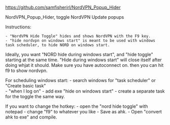 https://github.com/samfisherirl/NordVPN_Popup_Hider

 
NordVPN_Popup_Hider, toggle NordVPN Update popups

Instructions:

	- "NordVPN Hide Toggle" hides and shows NordVPN with the F9 key.   
	- "hide nordvpn on windows start" is meant to be used with windows task scheduler, to hide NORD on windows start.  

Ideally, you want "NORD hide during windows start", and "hide toggle" starting at the same time. 
"Hide during windows start" will close itself after doing whjat it should. Make sure you have autoconnect on. then you can hit f9 to show nordvpn.

For scheduling windows start:
	- search windows for "task scheduler" or "Create basic task"  
	- "when I log on" 
	- add exe "hide on windows start" 
	- create a separate task for the toggle the same way.  

If you want to change the hotkey: 
	- open the "nord hide toggle" with notepad 
	- change "f9" to whatever you like 
	- Save as ahk. 
	- Open "convert ahk to exe" and compile.
	 
